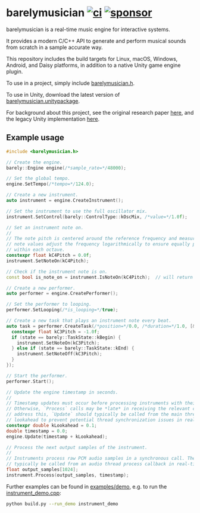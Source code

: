 barelymusician
[![ci](https://github.com/anokta/barelymusician/actions/workflows/ci.yml/badge.svg)](https://github.com/anokta/barelymusician/actions/workflows/ci.yml)
[![sponsor](https://img.shields.io/static/v1?label=sponsor&message=%E2%9D%A4&logo=GitHub&color=%23fe8e86)](https://github.com/sponsors/anokta)
==============

barelymusician is a real-time music engine for interactive systems.

It provides a modern C/C++ API to generate and perform musical sounds from scratch in a sample
accurate way.

This repository includes the build targets for Linux, macOS, Windows, Android, and Daisy platforms,
in addition to a native Unity game engine plugin.

To use in a project, simply include [barelymusician.h](include/barelymusician.h).

To use in Unity, download the latest version of
[barelymusician.unitypackage](https://github.com/anokta/barelymusician/releases/latest/download/barelymusician.unitypackage).

For background about this project, see the original research paper
[here](http://www.aes.org/e-lib/browse.cfm?elib=17598), and the legacy Unity implementation
[here](https://github.com/anokta/barelyMusicianLegacy).

Example usage
-------------

```cpp
#include <barelymusician.h>

// Create the engine.
barely::Engine engine(/*sample_rate=*/48000);

// Set the global tempo.
engine.SetTempo(/*tempo=*/124.0);

// Create a new instrument.
auto instrument = engine.CreateInstrument();

// Set the instrument to use the full oscillator mix.
instrument.SetControl(barely::ControlType::kOscMix, /*value=*/1.0f);

// Set an instrument note on.
//
// The note pitch is centered around the reference frequency and measured in octaves. Fractional
// note values adjust the frequency logarithmically to ensure equally perceived pitch intervals
// within each octave.
constexpr float kC4Pitch = 0.0f;
instrument.SetNoteOn(kC4Pitch);

// Check if the instrument note is on.
const bool is_note_on = instrument.IsNoteOn(kC4Pitch);  // will return true.

// Create a new performer.
auto performer = engine.CreatePerformer();

// Set the performer to looping.
performer.SetLooping(/*is_looping=*/true);

// Create a new task that plays an instrument note every beat.
auto task = performer.CreateTask(/*position=*/0.0, /*duration=*/1.0, [&](barely::TaskState state) {
  constexpr float kC3Pitch = -1.0f;
  if (state == barely::TaskState::kBegin) {
    instrument.SetNoteOn(kC3Pitch);
  } else if (state == barely::TaskState::kEnd) {
    instrument.SetNoteOff(kC3Pitch);
  }
});

// Start the performer.
performer.Start();

// Update the engine timestamp in seconds.
//
// Timestamp updates must occur before processing instruments with their respective timestamps.
// Otherwise, `Process` calls may be *late* in receiving the relevant changes to the instruments. To
// address this, `Update` should typically be called from the main thread update callback using a
// lookahead to prevent potential thread synchronization issues in real-time audio applications.
constexpr double kLookahead = 0.1;
double timestamp = 0.0;
engine.Update(timestamp + kLookahead);

// Process the next output samples of the instrument.
//
// Instruments process raw PCM audio samples in a synchronous call. Therefore, `Process` should
// typically be called from an audio thread process callback in real-time audio applications.
float output_samples[1024];
instrument.Process(output_samples, timestamp);
```

Further examples can be found in [examples/demo](examples/demo), e.g. to run the
[instrument_demo.cpp](examples/demo/instrument_demo.cpp):

```sh
python build.py --run_demo instrument_demo
```
